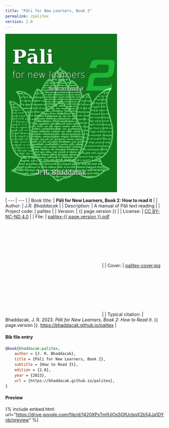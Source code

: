```yaml
---
title: "Pāli for New Learners, Book 2"
permalink: /palitex
version: 2.0
---
```


![PNL2](/assets/images/palitex-cover.jpg)

| --- | --- |
| Book title: | **Pāli for New Learners, Book 2: How to read it** |
| Author: | *J.R. Bhaddacak* |
| Description: | A manual of Pāli text reading |
| Project code: | palitex |
| Version: | {{ page.version }} |
| License: | [CC BY-NC-ND 4.0](https://creativecommons.org/licenses/by-nc-nd/4.0/) |
| File: | [palitex-{{ page.version }}.pdf](https://drive.google.com/file/d/1420XPxTmfUjOs5GfUcbqX2b54Ja1DYnb/view?usp=sharing) <svg class="icon"><use xlink:href="/assets/fontawesome/custom.svg#google-drive"></use></svg> |
| Cover: | [palitex-cover.jpg](https://drive.google.com/file/d/1z5VOcjhUpQhwSuG_1AQEtZdKsrk61Z0s/view?usp=sharing) <svg class="icon"><use xlink:href="/assets/fontawesome/custom.svg#google-drive"></use></svg> |
| Typical citation: | Bhaddacak, J. R. 2023. *Pāli for New Learners, Book 2: How to Read It*. {{ page.version }}. https://bhaddacak.github.io/palitex |

#### Bib file entry
```bib
@book{bhaddacak:palitex,
	author = {J. R. Bhaddacak},
	title = {Pāli for New Learners, Book 2},
	subtitle = {How to Read It},
	edition = {2.0},
	year = {2023},
	url = {https://bhaddacak.github.io/palitex},
}
```

#### Preview
{% include embed.html url="https://drive.google.com/file/d/1420XPxTmfUjOs5GfUcbqX2b54Ja1DYnb/preview" %}
